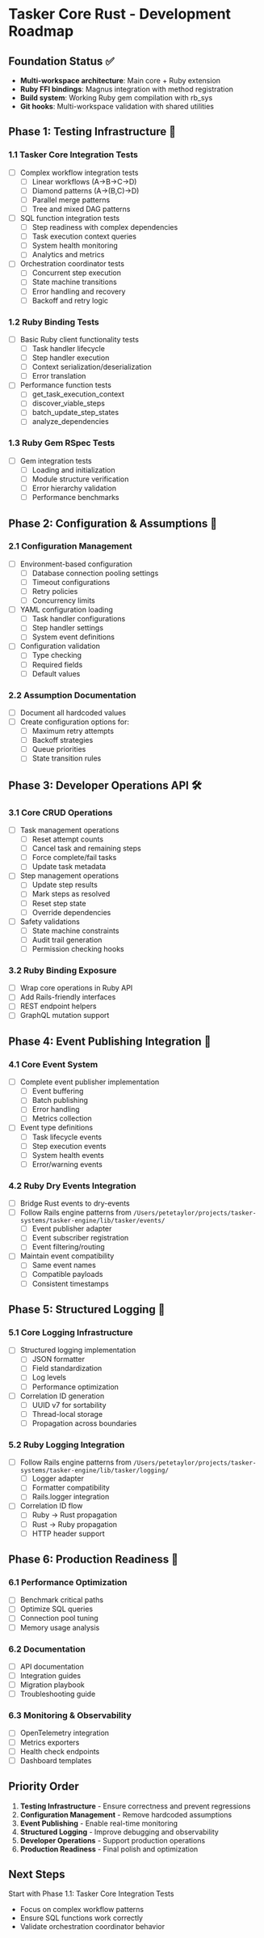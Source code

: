 # Tasker Core Rust - Development Roadmap

## Foundation Status ✅
- **Multi-workspace architecture**: Main core + Ruby extension
- **Ruby FFI bindings**: Magnus integration with method registration
- **Build system**: Working Ruby gem compilation with rb_sys
- **Git hooks**: Multi-workspace validation with shared utilities

## Phase 1: Testing Infrastructure 🧪

### 1.1 Tasker Core Integration Tests
- [ ] Complex workflow integration tests
  - [ ] Linear workflows (A→B→C→D)
  - [ ] Diamond patterns (A→(B,C)→D)
  - [ ] Parallel merge patterns
  - [ ] Tree and mixed DAG patterns
- [ ] SQL function integration tests
  - [ ] Step readiness with complex dependencies
  - [ ] Task execution context queries
  - [ ] System health monitoring
  - [ ] Analytics and metrics
- [ ] Orchestration coordinator tests
  - [ ] Concurrent step execution
  - [ ] State machine transitions
  - [ ] Error handling and recovery
  - [ ] Backoff and retry logic

### 1.2 Ruby Binding Tests
- [ ] Basic Ruby client functionality tests
  - [ ] Task handler lifecycle
  - [ ] Step handler execution
  - [ ] Context serialization/deserialization
  - [ ] Error translation
- [ ] Performance function tests
  - [ ] get_task_execution_context
  - [ ] discover_viable_steps
  - [ ] batch_update_step_states
  - [ ] analyze_dependencies

### 1.3 Ruby Gem RSpec Tests
- [ ] Gem integration tests
  - [ ] Loading and initialization
  - [ ] Module structure verification
  - [ ] Error hierarchy validation
  - [ ] Performance benchmarks

## Phase 2: Configuration & Assumptions 🔧

### 2.1 Configuration Management
- [ ] Environment-based configuration
  - [ ] Database connection pooling settings
  - [ ] Timeout configurations
  - [ ] Retry policies
  - [ ] Concurrency limits
- [ ] YAML configuration loading
  - [ ] Task handler configurations
  - [ ] Step handler settings
  - [ ] System event definitions
- [ ] Configuration validation
  - [ ] Type checking
  - [ ] Required fields
  - [ ] Default values

### 2.2 Assumption Documentation
- [ ] Document all hardcoded values
- [ ] Create configuration options for:
  - [ ] Maximum retry attempts
  - [ ] Backoff strategies
  - [ ] Queue priorities
  - [ ] State transition rules

## Phase 3: Developer Operations API 🛠️

### 3.1 Core CRUD Operations
- [ ] Task management operations
  - [ ] Reset attempt counts
  - [ ] Cancel task and remaining steps
  - [ ] Force complete/fail tasks
  - [ ] Update task metadata
- [ ] Step management operations
  - [ ] Update step results
  - [ ] Mark steps as resolved
  - [ ] Reset step state
  - [ ] Override dependencies
- [ ] Safety validations
  - [ ] State machine constraints
  - [ ] Audit trail generation
  - [ ] Permission checking hooks

### 3.2 Ruby Binding Exposure
- [ ] Wrap core operations in Ruby API
- [ ] Add Rails-friendly interfaces
- [ ] REST endpoint helpers
- [ ] GraphQL mutation support

## Phase 4: Event Publishing Integration 📡

### 4.1 Core Event System
- [ ] Complete event publisher implementation
  - [ ] Event buffering
  - [ ] Batch publishing
  - [ ] Error handling
  - [ ] Metrics collection
- [ ] Event type definitions
  - [ ] Task lifecycle events
  - [ ] Step execution events
  - [ ] System health events
  - [ ] Error/warning events

### 4.2 Ruby Dry Events Integration
- [ ] Bridge Rust events to dry-events
- [ ] Follow Rails engine patterns from `/Users/petetaylor/projects/tasker-systems/tasker-engine/lib/tasker/events/`
  - [ ] Event publisher adapter
  - [ ] Event subscriber registration
  - [ ] Event filtering/routing
- [ ] Maintain event compatibility
  - [ ] Same event names
  - [ ] Compatible payloads
  - [ ] Consistent timestamps

## Phase 5: Structured Logging 📝

### 5.1 Core Logging Infrastructure
- [ ] Structured logging implementation
  - [ ] JSON formatter
  - [ ] Field standardization
  - [ ] Log levels
  - [ ] Performance optimization
- [ ] Correlation ID generation
  - [ ] UUID v7 for sortability
  - [ ] Thread-local storage
  - [ ] Propagation across boundaries

### 5.2 Ruby Logging Integration
- [ ] Follow Rails engine patterns from `/Users/petetaylor/projects/tasker-systems/tasker-engine/lib/tasker/logging/`
  - [ ] Logger adapter
  - [ ] Formatter compatibility
  - [ ] Rails.logger integration
- [ ] Correlation ID flow
  - [ ] Ruby → Rust propagation
  - [ ] Rust → Ruby propagation
  - [ ] HTTP header support

## Phase 6: Production Readiness 🚀

### 6.1 Performance Optimization
- [ ] Benchmark critical paths
- [ ] Optimize SQL queries
- [ ] Connection pool tuning
- [ ] Memory usage analysis

### 6.2 Documentation
- [ ] API documentation
- [ ] Integration guides
- [ ] Migration playbook
- [ ] Troubleshooting guide

### 6.3 Monitoring & Observability
- [ ] OpenTelemetry integration
- [ ] Metrics exporters
- [ ] Health check endpoints
- [ ] Dashboard templates

## Priority Order

1. **Testing Infrastructure** - Ensure correctness and prevent regressions
2. **Configuration Management** - Remove hardcoded assumptions
3. **Event Publishing** - Enable real-time monitoring
4. **Structured Logging** - Improve debugging and observability
5. **Developer Operations** - Support production operations
6. **Production Readiness** - Final polish and optimization

## Next Steps

Start with Phase 1.1: Tasker Core Integration Tests
- Focus on complex workflow patterns
- Ensure SQL functions work correctly
- Validate orchestration coordinator behavior